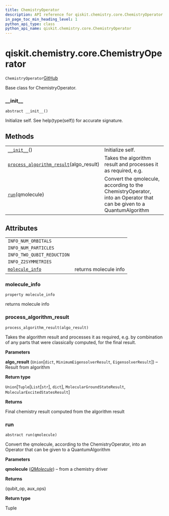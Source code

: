 ```yaml
---
title: ChemistryOperator
description: API reference for qiskit.chemistry.core.ChemistryOperator
in_page_toc_min_heading_level: 1
python_api_type: class
python_api_name: qiskit.chemistry.core.ChemistryOperator
---
```


# qiskit.chemistry.core.ChemistryOperator

<span id="qiskit.chemistry.core.ChemistryOperator" />

`ChemistryOperator`[GitHub](https://github.com/qiskit-community/qiskit-aqua/tree/stable/0.9/qiskit/chemistry/core/chemistry_operator.py "view source code")

Base class for ChemistryOperator.

### \_\_init\_\_

<span id="qiskit.chemistry.core.ChemistryOperator.__init__" />

`abstract __init__()`

Initialize self. See help(type(self)) for accurate signature.

## Methods

|                                                                                                                                                                                  |                                                                                                                     |
| -------------------------------------------------------------------------------------------------------------------------------------------------------------------------------- | ------------------------------------------------------------------------------------------------------------------- |
| [`__init__`](#qiskit.chemistry.core.ChemistryOperator.__init__ "qiskit.chemistry.core.ChemistryOperator.__init__")()                                                             | Initialize self.                                                                                                    |
| [`process_algorithm_result`](#qiskit.chemistry.core.ChemistryOperator.process_algorithm_result "qiskit.chemistry.core.ChemistryOperator.process_algorithm_result")(algo\_result) | Takes the algorithm result and processes it as required, e.g.                                                       |
| [`run`](#qiskit.chemistry.core.ChemistryOperator.run "qiskit.chemistry.core.ChemistryOperator.run")(qmolecule)                                                                   | Convert the qmolecule, according to the ChemistryOperator, into an Operator that can be given to a QuantumAlgorithm |

## Attributes

|                                                                                                                                   |                       |
| --------------------------------------------------------------------------------------------------------------------------------- | --------------------- |
| `INFO_NUM_ORBITALS`                                                                                                               |                       |
| `INFO_NUM_PARTICLES`                                                                                                              |                       |
| `INFO_TWO_QUBIT_REDUCTION`                                                                                                        |                       |
| `INFO_Z2SYMMETRIES`                                                                                                               |                       |
| [`molecule_info`](#qiskit.chemistry.core.ChemistryOperator.molecule_info "qiskit.chemistry.core.ChemistryOperator.molecule_info") | returns molecule info |

### molecule\_info

<span id="qiskit.chemistry.core.ChemistryOperator.molecule_info" />

`property molecule_info`

returns molecule info

### process\_algorithm\_result

<span id="qiskit.chemistry.core.ChemistryOperator.process_algorithm_result" />

`process_algorithm_result(algo_result)`

Takes the algorithm result and processes it as required, e.g. by combination of any parts that were classically computed, for the final result.

**Parameters**

**algo\_result** (`Union`\[`dict`, `MinimumEigensolverResult`, `EigensolverResult`]) – Result from algorithm

**Return type**

`Union`\[`Tuple`\[`List`\[`str`], `dict`], `MolecularGroundStateResult`, `MolecularExcitedStatesResult`]

**Returns**

Final chemistry result computed from the algorithm result

### run

<span id="qiskit.chemistry.core.ChemistryOperator.run" />

`abstract run(qmolecule)`

Convert the qmolecule, according to the ChemistryOperator, into an Operator that can be given to a QuantumAlgorithm

**Parameters**

**qmolecule** ([*QMolecule*](qiskit.chemistry.QMolecule "qiskit.chemistry.QMolecule")) – from a chemistry driver

**Returns**

(qubit\_op, aux\_ops)

**Return type**

Tuple

